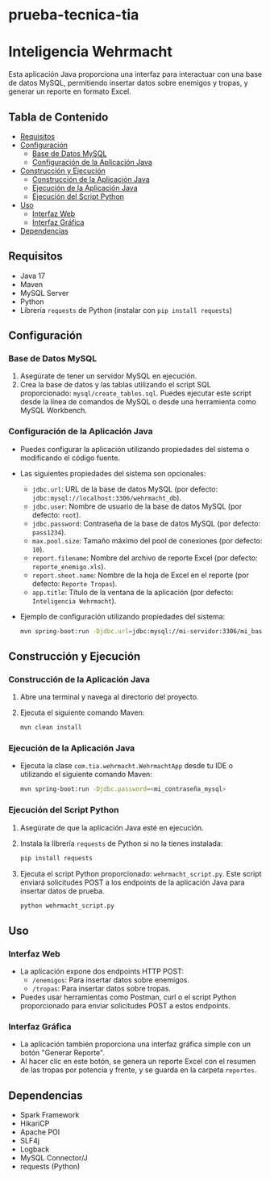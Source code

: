 # prueba-tecnica-tia
# Inteligencia Wehrmacht

Esta aplicación Java proporciona una interfaz para interactuar con una base de datos MySQL, permitiendo insertar datos sobre enemigos y tropas, y generar un reporte en formato Excel.

## Tabla de Contenido

* [Requisitos](#requisitos)
* [Configuración](#configuración)
    * [Base de Datos MySQL](#base-de-datos-mysql)
    * [Configuración de la Aplicación Java](#configuración-de-la-aplicación-java)
* [Construcción y Ejecución](#construcción-y-ejecución)
    * [Construcción de la Aplicación Java](#construcción-de-la-aplicación-java)
    * [Ejecución de la Aplicación Java](#ejecución-de-la-aplicación-java)
    * [Ejecución del Script Python](#ejecución-del-script-python)
* [Uso](#uso)
    * [Interfaz Web](#interfaz-web)
    * [Interfaz Gráfica](#interfaz-gráfica)
* [Dependencias](#dependencias)

## Requisitos

* Java 17
* Maven
* MySQL Server
* Python
* Librería `requests` de Python (instalar con `pip install requests`)

## Configuración

### Base de Datos MySQL

1.  Asegúrate de tener un servidor MySQL en ejecución.
2.  Crea la base de datos y las tablas utilizando el script SQL proporcionado: `mysql/create_tables.sql`. Puedes ejecutar este script desde la línea de comandos de MySQL o desde una herramienta como MySQL Workbench.

### Configuración de la Aplicación Java

* Puedes configurar la aplicación utilizando propiedades del sistema o modificando el código fuente.
* Las siguientes propiedades del sistema son opcionales:
    * `jdbc.url`: URL de la base de datos MySQL (por defecto: `jdbc:mysql://localhost:3306/wehrmacht_db`).
    * `jdbc.user`: Nombre de usuario de la base de datos MySQL (por defecto: `root`).
    * `jdbc.password`: Contraseña de la base de datos MySQL (por defecto: `pass1234`).
    * `max.pool.size`: Tamaño máximo del pool de conexiones (por defecto: `10`).
    * `report.filename`: Nombre del archivo de reporte Excel (por defecto: `reporte_enemigo.xls`).
    * `report.sheet.name`: Nombre de la hoja de Excel en el reporte (por defecto: `Reporte Tropas`).
    * `app.title`: Título de la ventana de la aplicación (por defecto: `Inteligencia Wehrmacht`).
* Ejemplo de configuración utilizando propiedades del sistema:

    ```bash
    mvn spring-boot:run -Djdbc.url=jdbc:mysql://mi-servidor:3306/mi_base_de_datos -Djdbc.user=mi_usuario -Djdbc.password=mi_contraseña
    ```


## Construcción y Ejecución

### Construcción de la Aplicación Java

1.  Abre una terminal y navega al directorio del proyecto.
2.  Ejecuta el siguiente comando Maven:

    ```bash
    mvn clean install
    ```

### Ejecución de la Aplicación Java

* Ejecuta la clase `com.tia.wehrmacht.WehrmachtApp` desde tu IDE o utilizando el siguiente comando Maven:

    ```bash
    mvn spring-boot:run -Djdbc.password=<mi_contraseña_mysql>
    ```

### Ejecución del Script Python

1.  Asegúrate de que la aplicación Java esté en ejecución.
2.  Instala la librería `requests` de Python si no la tienes instalada:

    ```bash
    pip install requests
    ```

3.  Ejecuta el script Python proporcionado: `wehrmacht_script.py`. Este script enviará solicitudes POST a los endpoints de la aplicación Java para insertar datos de prueba.

    ```bash
    python wehrmacht_script.py
    ```
	
## Uso

### Interfaz Web

* La aplicación expone dos endpoints HTTP POST:
    * `/enemigos`: Para insertar datos sobre enemigos.
    * `/tropas`: Para insertar datos sobre tropas.
* Puedes usar herramientas como Postman, curl o el script Python proporcionado para enviar solicitudes POST a estos endpoints.

### Interfaz Gráfica

* La aplicación también proporciona una interfaz gráfica simple con un botón "Generar Reporte".
* Al hacer clic en este botón, se genera un reporte Excel con el resumen de las tropas por potencia y frente, y se guarda en la carpeta `reportes`.

## Dependencias

* Spark Framework
* HikariCP
* Apache POI
* SLF4j
* Logback
* MySQL Connector/J
* requests (Python)